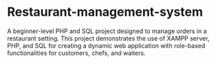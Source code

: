 # Restaurant-management-system
A beginner-level PHP and SQL project designed to manage orders in a restaurant setting. This project demonstrates the use of XAMPP server, PHP, and SQL for creating a dynamic web application with role-based functionalities for customers, chefs, and waiters.
